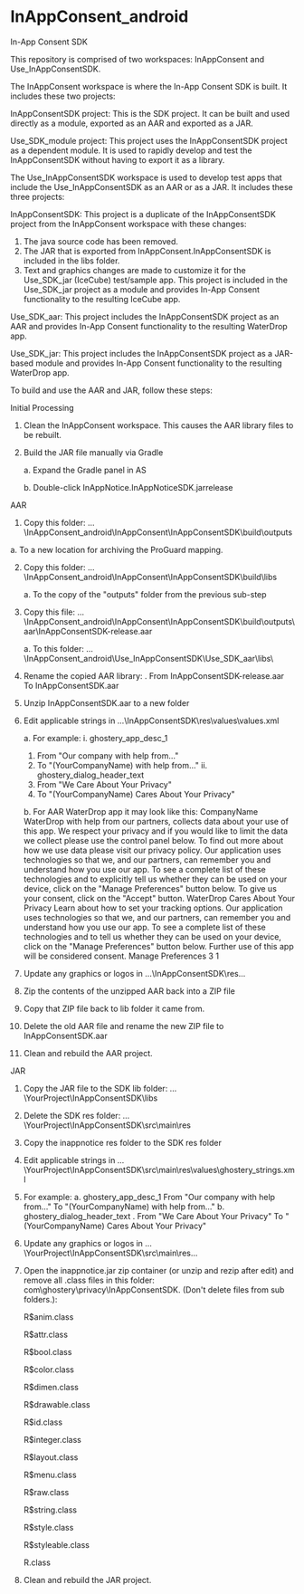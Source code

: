 # InAppConsent_android
In-App Consent SDK

This repository is comprised of two workspaces: InAppConsent and Use_InAppConsentSDK.

The InAppConsent workspace is where the In-App Consent SDK is built. It includes these two projects:

InAppConsentSDK project: This is the SDK project. It can be built and used directly as a module, exported as an AAR and exported as a JAR.

Use_SDK_module project: This project uses the InAppConsentSDK project as a dependent module. It is used to rapidly develop and test the InAppConsentSDK without having to export it as a library.

The Use_InAppConsentSDK workspace is used to develop test apps that include the Use_InAppConsentSDK as an AAR or as a JAR. It includes these three projects:

InAppConsentSDK: This project is a duplicate of the InAppConsentSDK project from the InAppConsent workspace with these changes:
1. The java source code has been removed.
2. The JAR that is exported from InAppConsent.InAppConsentSDK is included in the libs folder.
3. Text and graphics changes are made to customize it for the Use_SDK_jar (IceCube) test/sample app.
This project is included in the Use_SDK_jar project as a module and provides In-App Consent functionality to the resulting IceCube app.

Use_SDK_aar: This project includes the InAppConsentSDK project as an AAR and provides In-App Consent functionality to the resulting WaterDrop app.

Use_SDK_jar: This project includes the InAppConsentSDK project as a JAR-based module and provides In-App Consent functionality to the resulting WaterDrop app.

To build and use the AAR and JAR, follow these steps:

Initial Processing

1.	Clean the InAppConsent workspace. This causes the AAR library files to be rebuilt.

2.	Build the JAR file manually via Gradle

    a.	Expand the Gradle panel in AS

    b.	Double-click InAppNotice.InAppNoticeSDK.jarrelease


AAR

1.	Copy this folder: …\InAppConsent_android\InAppConsent\InAppConsentSDK\build\outputs

a.	To a new location for archiving the ProGuard mapping.

2.	Copy this folder: …\InAppConsent_android\InAppConsent\InAppConsentSDK\build\libs

    a.	To the copy of the "outputs" folder from the previous sub-step

3.	Copy this file: …\InAppConsent_android\InAppConsent\InAppConsentSDK\build\outputs\aar\InAppConsentSDK-release.aar

    a.	To this folder: …\InAppConsent_android\Use_InAppConsentSDK\Use_SDK_aar\libs\

4.	Rename the copied AAR library:
 .	From InAppConsentSDK-release.aar
    To InAppConsentSDK.aar

5.	Unzip InAppConsentSDK.aar to a new folder

6.	Edit applicable strings in …\InAppConsentSDK\res\values\values.xml

    a.	For example:
    i.	ghostery_app_desc_1
      1.	From "Our company with help from…"
      2.	To "(YourCompanyName) with help from…"
    ii.	ghostery_dialog_header_text
      1.	From "We Care About Your Privacy"
      2.	To "(YourCompanyName) Cares About Your Privacy"

    b.	For AAR WaterDrop app it may look like this:
        <!-- Common strings to customize: -->
        <string name="app_name">CompanyName</string>
        <string name="ghostery_app_desc_1">WaterDrop with help from our partners, collects data about your use of this app. We respect your privacy and if you would like to limit the data we collect please use the control panel below. To find out more about how we use data please visit our privacy policy.</string>
        <string name="ghostery_app_desc_2"/>
        <string name="ghostery_app_desc_3"/>
        <string name="ghostery_dialog_explicit_message">Our application uses technologies so that we, and our partners, can remember you and understand how you use our app. To see a complete list of these technologies and to explicitly tell us whether they can be used on your device, click on the \"Manage Preferences\" button below. To give us your consent, click on the \"Accept\" button.</string>
        <string name="ghostery_dialog_header_text">WaterDrop Cares About Your Privacy</string>
        <string name="ghostery_dialog_implicit_intro_message">Learn about how to set your tracking options.</string>
        <string name="ghostery_dialog_implicit_message">Our application uses technologies so that we, and our partners, can remember you and understand how you use our app. To see a complete list of these technologies and to tell us whether they can be used on your device, click on the \"Manage Preferences\" button below. Further use of this app will be considered consent.</string>
        <string name="ghostery_dialog_button_preferences">Manage Preferences</string>
        <string name="ghostery_ric_max_default">3</string>
        <string name="ghostery_ric_session_max_default">1</string>

7.	Update any graphics or logos in …\InAppConsentSDK\res\...

8.	Zip the contents of the unzipped AAR back into a ZIP file

9.	Copy that ZIP file back to lib folder it came from.

10.	Delete the old AAR file and rename the new ZIP file to InAppConsentSDK.aar

11.	Clean and rebuild the AAR project.


JAR

1.	Copy the JAR file to the SDK lib folder: …\YourProject\InAppConsentSDK\libs

2.	Delete the SDK res folder: …\YourProject\InAppConsentSDK\src\main\res

3.	Copy the inappnotice res folder to the SDK res folder

4.	Edit applicable strings in …\YourProject\InAppConsentSDK\src\main\res\values\ghostery_strings.xml

5.	For example:
    a.	ghostery_app_desc_1
        From "Our company with help from…"
        To "(YourCompanyName) with help from…"
    b.	ghostery_dialog_header_text
     .	From "We Care About Your Privacy"
        To "(YourCompanyName) Cares About Your Privacy"

6.	Update any graphics or logos in …\YourProject\InAppConsentSDK\src\main\res\...

7.	Open the inappnotice.jar zip container (or unzip and rezip after edit) and remove all .class files in this folder: com\ghostery\privacy\InAppConsentSDK\. (Don't delete files from sub folders.):

      R$anim.class

      R$attr.class

      R$bool.class

      R$color.class

      R$dimen.class

      R$drawable.class

      R$id.class

      R$integer.class

      R$layout.class

      R$menu.class

      R$raw.class

      R$string.class

      R$style.class

      R$styleable.class

      R.class

8.	Clean and rebuild the JAR project.


